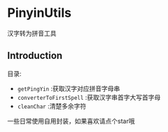 # PinyinUtils
汉字转为拼音工具

## Introduction
目录:

* `getPingYin` :获取汉字对应拼音字母串
* `converterToFirstSpell` :获取汉字串首字大写首字母
* `cleanChar` :清楚多余字符

一些日常使用自用封装，如果喜欢请点个star哦

